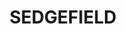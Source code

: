 ---
lastmod: '2025-04-06T06:05:20+00:00'
latitude: -32.760486
layout: suburb
longitude: 150.972137
postcode: '2330'
state: NSW
title: SEDGEFIELD
url: /nsw/sedgefield/
---
